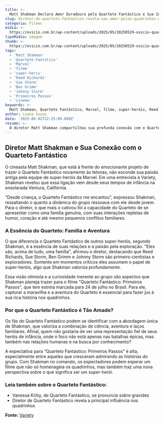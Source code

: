 ```yaml
---
title: >-
  Matt Shakman Declara Amor Duradouro pelo Quarteto Fantástico e Sua Influência Criativa
slug: diretor-de-quarteto-fantastico-revela-seu-amor-pelos-quadrinhos-da-equipe
categoria: Filmes
midia: >-
  https://ovicio.com.br/wp-content/uploads/2025/05/20250529-ovicio-quarteto-fantastico-mcu.jpeg
tipoMidia: imagem
thumb: >-
  https://ovicio.com.br/wp-content/uploads/2025/05/20250529-ovicio-quarteto-fantastico-mcu.jpeg
tags:
  - 'Matt Shakman'
  - 'Quarteto Fantstico'
  - 'Marvel'
  - 'filme'
  - 'super-heris'
  - 'Reed Richards'
  - 'Sue Storm'
  - 'Ben Grimm'
  - 'Johnny Storm'
  - 'Primeiros Passos'
  - 'cinema'
keywords: >-
  Matt Shakman, Quarteto Fantástico, Marvel, filme, super-heróis, Reed Richards, Sue Storm, Ben Grimm, Johnny Storm, Primeiros Passos, cinema
author: Luana Souza
data: '2025-06-02T22:25:09.000Z'
resumo: >-
  O diretor Matt Shakman compartilhou sua profunda conexão com o Quarteto Fantástico, revelando como a equipe da Marvel influenciou sua vida desde a infância. Shakman destaca a dinâmica familiar e a essência exploratória dos personagens como suas maiores inspirações.
---
```


## Diretor Matt Shakman e Sua Conexão com o Quarteto Fantástico  

O cineasta Matt Shakman, que está à frente do emocionante projeto de trazer o Quarteto Fantástico novamente às telonas, não esconde sua paixão antiga pela equipe de super-heróis da Marvel. Em uma entrevista à Variety, Shakman revelou que essa ligação vem desde seus tempos de infância na ensolarada Ventura, Califórnia. 

"Desde criança, o Quarteto Fantástico me encantou", expressou Shakman, ressaltando o quanto a dinâmica do grupo ressoava com ele desde jovem. Para o diretor, o que mais o cativou foi a capacidade do Quarteto de se apresentar como uma família genuína, com suas interações repletas de humor, coração e até mesmo pequenos conflitos familiares. 

### A Essência do Quarteto: Família e Aventura 

O que diferencia o Quarteto Fantástico de outros super-heróis, segundo Shakman, é a essência de suas relações e a paixão pela exploração. "Eles são, acima de tudo, uma família", afirmou o diretor, destacando que Reed Richards, Sue Storm, Ben Grimm e Johnny Storm são primeiro cientistas e exploradores. Somente em momentos críticos eles assumem o papel de super-heróis, algo que Shakman valoriza profundamente. 

Essa visão otimista e a curiosidade inerente ao grupo são aspectos que Shakman planeja trazer para o filme "Quarteto Fantástico: Primeiros Passos", que tem estreia marcada para 24 de julho no Brasil. Para ele, capturar a maravilha e a aventura do Quarteto é essencial para fazer jus à sua rica história nos quadrinhos. 

### Por que o Quarteto Fantástico é Tão Amado? 

Os fãs do Quarteto Fantástico podem se identificar com a abordagem única de Shakman, que valoriza a combinação de ciência, aventura e laços familiares. Afinal, quem não gostaria de ver uma representação fiel de seus heróis de infância, onde o foco não está apenas nas batalhas épicas, mas também nas relações humanas e na busca por conhecimento? 

A expectativa para "Quarteto Fantástico: Primeiros Passos" é alta, especialmente entre aqueles que cresceram admirando as histórias do grupo. Com Shakman no comando, os espectadores podem esperar um filme que não só homenageia os quadrinhos, mas também traz uma nova perspectiva sobre o que significa ser um super-herói. 

### Leia também sobre o Quarteto Fantástico: 

- Vanessa Kirby, de Quarteto Fantástico, se pronuncia sobre gravidez 
- Diretor de Quarteto Fantástico revela a principal influência nos quadrinhos 

**Fonte:** [Variety](https://variety.com/2025/film/news/fantastic-four-matt-shakman-marvel-comics-inspiration-1236415871/)